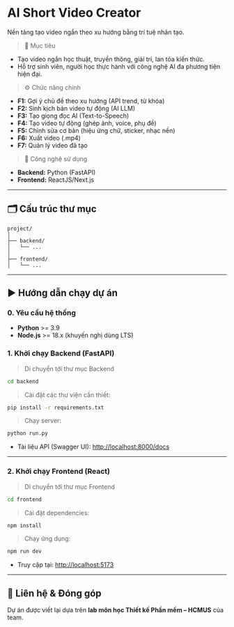 # **AI Short Video Creator** 
Nền tảng tạo video ngắn theo xu hướng bằng trí tuệ nhân tạo.

> 🎯 Mục tiêu
- Tạo video ngắn học thuật, truyền thông, giải trí, lan tỏa kiến thức.
- Hỗ trợ sinh viên, người học thực hành với công nghệ AI đa phương tiện hiện đại.

> ⚙️ Chức năng chính
- **F1:** Gợi ý chủ đề theo xu hướng (API trend, từ khóa)
- **F2:** Sinh kịch bản video tự động (AI LLM)
- **F3:** Tạo giọng đọc AI (Text-to-Speech)
- **F4:** Tạo video tự động (ghép ảnh, voice, phụ đề)
- **F5:** Chỉnh sửa cơ bản (hiệu ứng chữ, sticker, nhạc nền)
- **F6:** Xuất video (.mp4)
- **F7:** Quản lý video đã tạo

> 🚀 Công nghệ sử dụng
- **Backend:** Python (FastAPI)
- **Frontend:** ReactJS/Next.js

---
## 🗂️ Cấu trúc thư mục

```plaintext
project/
│
├── backend/
│   └── ...
│
├── frontend/
│   └── ...
```
---

## ▶️ Hướng dẫn chạy dự án

### 0. **Yêu cầu hệ thống**

* **Python** >= 3.9
* **Node.js** >= 18.x (khuyến nghị dùng LTS)

### 1. **Khởi chạy Backend (FastAPI)**
> Di chuyển tới thư mục Backend
```bash
cd backend
```

> Cài đặt các thư viện cần thiết:
```bash
pip install -r requirements.txt
```

> Chạy server:
```bash
python run.py
```
- Tài liệu API (Swagger UI): [http://localhost:8000/docs](http://localhost:8000/docs)

---

### 2. **Khởi chạy Frontend (React)**
> Di chuyển tới thư mục Frontend
```bash
cd frontend
```

> Cài đặt dependencies:
```bash
npm install
```

> Chạy ứng dụng:
```bash
npm run dev
```
- Truy cập tại: [http://localhost:5173](http://localhost:5173)

---

## 📢 Liên hệ & Đóng góp
Dự án được viết lại dựa trên **lab môn học Thiết kế Phần mềm – HCMUS** của team.